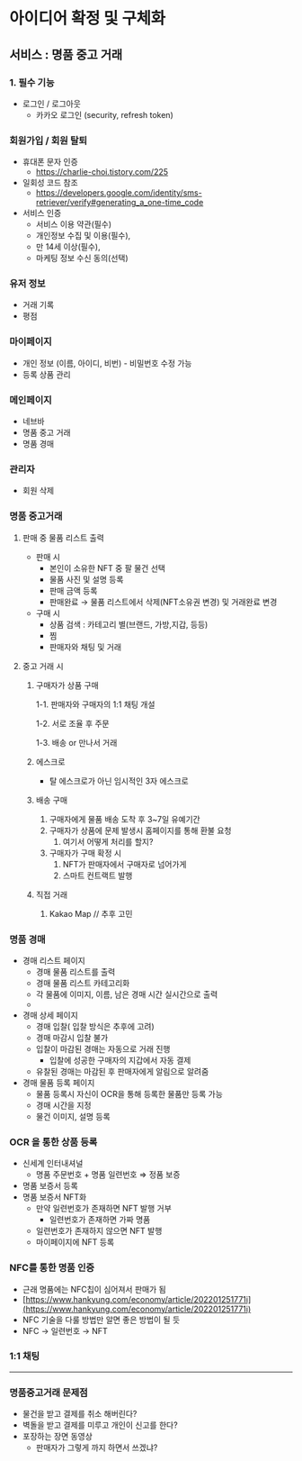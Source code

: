 # 아이디어 확정 및 구체화



## 서비스 : 명품 중고 거래

### 1. 필수 기능

- 로그인 / 로그아웃
  - 카카오 로그인 (security, refresh token)

### **회원가입 / 회원 탈퇴**

- 휴대폰 문자 인증
  - https://charlie-choi.tistory.com/225
- 일회성 코드 참조
  - https://developers.google.com/identity/sms-retriever/verify#generating_a_one-time_code
- 서비스 인증
  - 서비스 이용 약관(필수)
  - 개인정보 수집 및 이용(필수),
  - 만 14세 이상(필수),
  - 마케팅 정보 수신 동의(선택)

### 유저 정보

- 거래 기록
- 평점

### 마이페이지

- 개인 정보 (이름, 아이디, 비번) - 비밀번호 수정 가능
- 등록 상품 관리

### 메인페이지

- 네브바
- 명품 중고 거래
- 명품 경매

### 관리자

- 회원 삭제



### 명품 중고거래

1. 판매 중 물품 리스트 출력

   - 판매 시
     - 본인이 소유한 NFT 중 팔 물건 선택
     - 물품 사진 및 설명 등록
     - 판매 금액 등록
     - 판매완료 → 물품 리스트에서 삭제(NFT소유권 변경) 및 거래완료 변경
   - 구매 시
     - 상품 검색 : 카테고리 별(브랜드, 가방,지갑, 등등)
     - 찜
     - 판매자와 채팅 및 거래

2. 중고 거래 시

   1. 구매자가 상품 구매

      1-1. 판매자와 구매자의 1:1 채팅 개설

      1-2. 서로 조율 후 주문

      1-3. 배송 or 만나서 거래

   2. 에스크로

      - 탈 에스크로가 아닌 임시적인 3자 에스크로

   3. 배송 구매

      1. 구매자에게 물품 배송 도착 후 3~7일 유예기간
      2. 구매자가 상품에 문제 발생시 홈페이지를 통해 환불 요청
         1. 여기서 어떻게 처리를 할지?
      3. 구매자가 구매 확정 시
         1. NFT가 판매자에서 구매자로 넘어가게
         2. 스마트 컨트랙트 발행

   4. 직접 거래

      1. Kakao Map // 추후 고민


### 명품 경매

- 경매 리스트 페이지
    - 경매 물품 리스트를 출력
    - 경매 물품 리스트 카테고리화
    - 각 물품에 이미지, 이름, 남은 경매 시간 실시간으로 출력
    - 
- 경매 상세 페이지
    - 경매 입찰( 입찰 방식은 추후에 고려)
    - 경매 마감시 입찰 불가
    - 입찰이 마감된 경매는 자동으로 거래 진행
        - 입찰에 성공한 구매자의 지갑에서 자동 결제
    - 유찰된 경매는 마감된 후 판매자에게 알림으로 알려줌
- 경매 물품 등록 페이지
    - 물품 등록시 자신이 OCR을 통해 등록한 물품만 등록 가능
    - 경매 시간을 지정
    - 물건 이미지, 설명 등록

### OCR 을 통한 상품 등록

- 신세계 인터내셔널
    - 명품 주문번호 + 명품 일련번호 ⇒ 정품 보증
- 명품 보증서 등록
- 명품 보증서 NFT화
    - 만약 일련번호가 존재하면 NFT 발행 거부
        - 일련번호가 존재하면 가짜 명품
    - 일련번호가 존재하지 않으면 NFT 발행
    - 마이페이지에 NFT 등록

### NFC를 통한 명품 인증

- 근래 명품에는 NFC칩이 심어져서 판매가 됨
- [https://www.hankyung.com/economy/article/202201251771i](https://www.hankyung.com/economy/article/202201251771i)
- NFC 기술을 다룰 방법만 알면 좋은 방법이 될 듯
- NFC → 일련번호 → NFT

### 1:1 채팅

---

### 명품중고거래 문제점

- 물건을 받고 결제를 취소 해버린다?
- 벽돌을 받고 결제를 미루고 개인이 신고를 한다?
- 포장하는 장면 동영상
    - 판매자가 그렇게 까지 하면서 쓰겠냐?